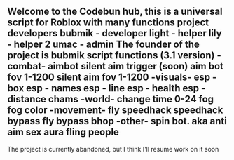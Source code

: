 Welcome to the Codebun hub, this is a universal script for Roblox with many functions
project developers
bubmik - developer
light - helper
lily - helper 2
umac - admin
The founder of the project is bubmik
script functions (3.1 version)
-combat-
aimbot
silent aim
trigger (soon)
aim bot fov 1-1200
silent aim fov 1-1200
-visuals-
esp - box
esp - names
esp - line
esp - health
esp - distance
chams
-world-
change time 0-24
fog 
fog color
-movement-
fly
speedhack
speedhack bypass 
fly bypass 
bhop
-other-
spin bot. aka anti aim
sex aura 
fling people 
--
The project is currently abandoned, but I think I'll resume work on it soon



